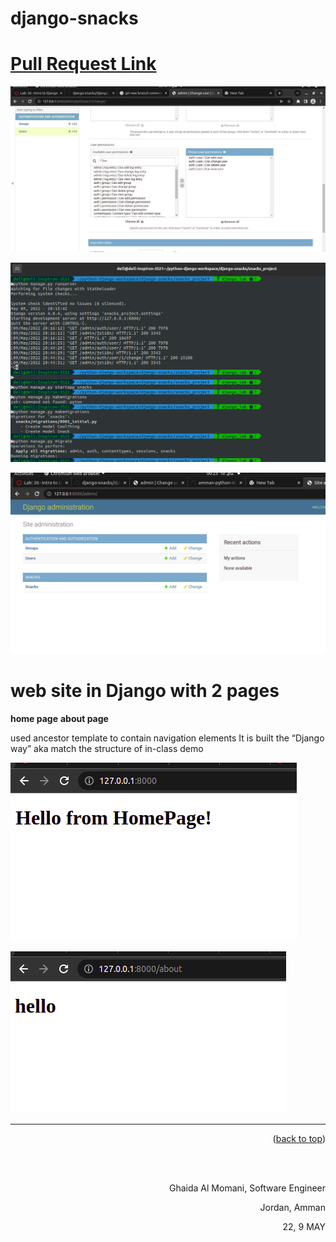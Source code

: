 # django-snacks

# [Pull Request Link ](https://github.com/GhaidaMomani/django-snacks/pull/1)

![image](assets/admin.jpg)

![image](assets/makemigrations.png)

![image](assets/snaks.png)

#  web site in Django with 2 pages
**home page**
**about page**


used ancestor template to contain navigation elements
It is built the “Django way” aka match the structure of in-class demo


![image](assets/home.png)

![image](assets/about.png)


<hr/>
    <p align="right">(<a href="#top">back to top</a>)</p>



<br/><br/>

<p align="right">Ghaida Al Momani, Software Engineer</p>
<p align="right">Jordan, Amman</p>
  <p align="right">22, 9 MAY</p>